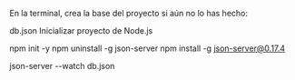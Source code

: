 En la terminal, crea la base del proyecto si aún no lo has hecho:

db.json
Inicializar proyecto de Node.js

npm init -y
npm uninstall -g json-server
npm install -g json-server@0.17.4

json-server --watch db.json
